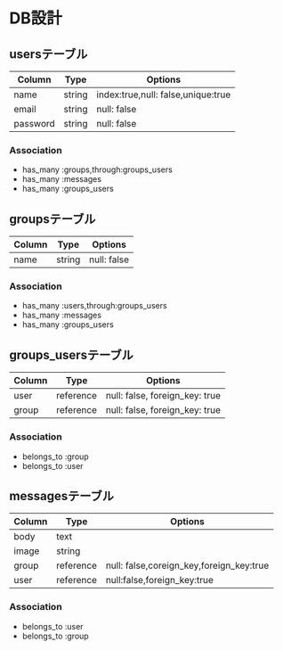 # DB設計
## usersテーブル
|Column|Type|Options|
|------|----|-------|
|name|string|index:true,null: false,unique:true
|email|string|null: false|
|password|string|null: false|
### Association
- has_many :groups,through:groups_users
- has_many :messages
- has_many :groups_users

## groupsテーブル
|Column|Type|Options|
|------|----|-------|
|name|string|null: false|
### Association
- has_many :users,through:groups_users
- has_many :messages
- has_many :groups_users

## groups_usersテーブル
|Column|Type|Options|
|------|----|-------|
|user|reference|null: false, foreign_key: true|
|group|reference|null: false, foreign_key: true|
### Association
- belongs_to :group
- belongs_to :user

## messagesテーブル
|Column|Type|Options|
|------|----|-------|
|body|text|
|image|string|
|group|reference|null: false,coreign_key,foreign_key:true|
|user|reference|null:false,foreign_key:true|
### Association
- belongs_to :user
- belongs_to :group